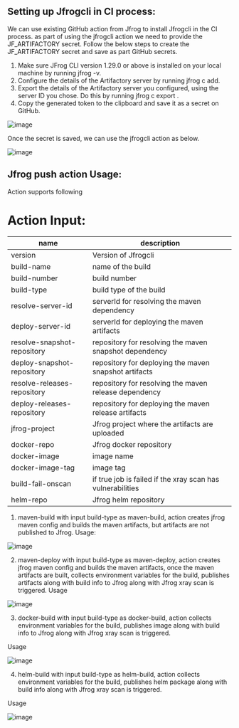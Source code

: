 ## Setting up Jfrogcli in CI process:
We can use existing GitHub action from Jfrog to install Jfrogcli in the CI process.
as part of using the jfrogcli action we need to provide the JF_ARTIFACTORY secret. 
Follow the below steps to create the JF_ARTIFACTORY secret and save as part GitHub secrets.
  1.	Make sure JFrog CLI version 1.29.0 or above is installed on your local machine by running jfrog -v.
  2.	Configure the details of the Artifactory server by running jfrog c add.
  3.	Export the details of the Artifactory server you configured, using the server ID you chose. Do this by running jfrog c export <SERVER ID>.
  4.	Copy the generated token to the clipboard and save it as a secret on GitHub.
  
  ![image](https://user-images.githubusercontent.com/31221465/140869714-d93af146-943a-4be4-88b3-b936ed8accda.png)

Once the secret is saved, we can use the jfrogcli action as below.
  
  ![image](https://user-images.githubusercontent.com/31221465/140869758-5c21b69b-0ed9-4cfd-8979-1254c503604f.png)


## Jfrog push action Usage:
Action supports following 
# Action Input:
|name|description|
|--------|----------|
|version|Version of Jfrogcli|
|build-name|name of the build|
|build-number|build number|
|build-type|build type of the build|
|resolve-server-id|serverId for resolving the maven dependency|
|deploy-server-id|serverId for deploying  the maven artifacts|
|resolve-snapshot-repository|repository for resolving the maven snapshot dependency|
|deploy-snapshot-repository|repository for deploying the maven snapshot artifacts|
|resolve-releases-repository|repository for resolving the maven release dependency|
|deploy-releases-repository|repository for deploying the maven release artifacts|
|jfrog-project|Jfrog project where the artifacts are uploaded|
|docker-repo|Jfrog docker repository|
|docker-image|image name|
|docker-image-tag|image tag|
|build-fail-onscan|if true job is failed if the xray scan has vulnerabilities|
|helm-repo|Jfrog helm repository|


1.	maven-build
with input build-type as maven-build, action creates jfrog maven config and builds the maven artifacts, but artifacts are not published to Jfrog.
Usage:

 ![image](https://user-images.githubusercontent.com/31221465/140873613-14dce430-c53a-4c5b-affc-6843ac91f8ca.png)




2.	maven-deploy
with input build-type as maven-deploy, action creates jfrog maven config and builds the maven artifacts, once the maven artifacts are built, collects environment variables for the build, publishes artifacts along with build info to Jfrog along with Jfrog xray scan is triggered.
Usage

 ![image](https://user-images.githubusercontent.com/31221465/140873648-b4d8e61e-2309-46ef-9053-3ebbfa03f9fe.png)


3.	docker-build
with input build-type as docker-build, action collects environment variables for the build, publishes image along with build info to Jfrog along with Jfrog xray scan is triggered.

Usage

  ![image](https://user-images.githubusercontent.com/31221465/140873674-890398f4-be52-46e9-bc6a-5fa13688889f.png)


4.	helm-build
with input build-type as helm-build, action collects environment variables for the build, publishes helm package along with build info along with Jfrog xray scan is triggered.

Usage

  ![image](https://user-images.githubusercontent.com/31221465/140873709-2e3b69a6-be71-4e92-b8d6-b4100b61c388.png)

